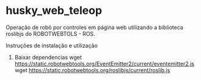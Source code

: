 # husky_web_teleop
Operação de robô por controles em página web utilizando a biblioteca roslibjs do ROBOTWEBTOLS - ROS.


Instruções de instalação e utilização

1. Baixar dependencias
wget https://static.robotwebtools.org/EventEmitter2/current/eventemitter2.js
wget https://static.robotwebtools.org/roslibjs/current/roslib.js
